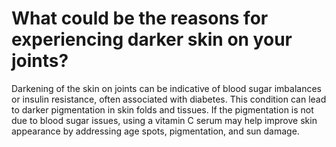 # What could be the reasons for experiencing darker skin on your joints?

Darkening of the skin on joints can be indicative of blood sugar imbalances or insulin resistance, often associated with diabetes. This condition can lead to darker pigmentation in skin folds and tissues. If the pigmentation is not due to blood sugar issues, using a vitamin C serum may help improve skin appearance by addressing age spots, pigmentation, and sun damage.